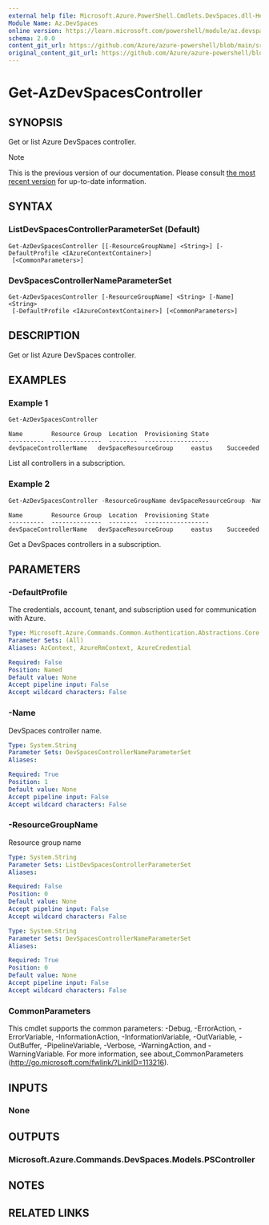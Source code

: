```yaml
---
external help file: Microsoft.Azure.PowerShell.Cmdlets.DevSpaces.dll-Help.xml
Module Name: Az.DevSpaces
online version: https://learn.microsoft.com/powershell/module/az.devspaces/get-azdevspacescontroller
schema: 2.0.0
content_git_url: https://github.com/Azure/azure-powershell/blob/main/src/DevSpaces/DevSpaces/help/Get-AzDevSpacesController.md
original_content_git_url: https://github.com/Azure/azure-powershell/blob/main/src/DevSpaces/DevSpaces/help/Get-AzDevSpacesController.md
---
```


# Get-AzDevSpacesController

## SYNOPSIS
Get or list Azure DevSpaces controller.

> [!NOTE]
>This is the previous version of our documentation. Please consult [the most recent version](/powershell/module/az.devspaces/get-azdevspacescontroller) for up-to-date information.

## SYNTAX

### ListDevSpacesControllerParameterSet (Default)
```
Get-AzDevSpacesController [[-ResourceGroupName] <String>] [-DefaultProfile <IAzureContextContainer>]
 [<CommonParameters>]
```

### DevSpacesControllerNameParameterSet
```
Get-AzDevSpacesController [-ResourceGroupName] <String> [-Name] <String>
 [-DefaultProfile <IAzureContextContainer>] [<CommonParameters>]
```

## DESCRIPTION
Get or list Azure DevSpaces controller.

## EXAMPLES

### Example 1
```powershell
Get-AzDevSpacesController
```

```output
Name        Resource Group  Location  Provisioning State
----------  --------------  --------  ------------------
devSpaceControllerName   devSpaceResourceGroup     eastus    Succeeded
```

List all controllers in a subscription.

### Example 2
```powershell
Get-AzDevSpacesController -ResourceGroupName devSpaceResourceGroup -Name devSpaceControllerName
```

```output
Name        Resource Group  Location  Provisioning State
----------  --------------  --------  ------------------
devSpaceControllerName   devSpaceResourceGroup     eastus    Succeeded
```

Get a DevSpaces controllers in a subscription.

## PARAMETERS

### -DefaultProfile
The credentials, account, tenant, and subscription used for communication with Azure.

```yaml
Type: Microsoft.Azure.Commands.Common.Authentication.Abstractions.Core.IAzureContextContainer
Parameter Sets: (All)
Aliases: AzContext, AzureRmContext, AzureCredential

Required: False
Position: Named
Default value: None
Accept pipeline input: False
Accept wildcard characters: False
```

### -Name
DevSpaces controller name.

```yaml
Type: System.String
Parameter Sets: DevSpacesControllerNameParameterSet
Aliases:

Required: True
Position: 1
Default value: None
Accept pipeline input: False
Accept wildcard characters: False
```

### -ResourceGroupName
Resource group name

```yaml
Type: System.String
Parameter Sets: ListDevSpacesControllerParameterSet
Aliases:

Required: False
Position: 0
Default value: None
Accept pipeline input: False
Accept wildcard characters: False
```

```yaml
Type: System.String
Parameter Sets: DevSpacesControllerNameParameterSet
Aliases:

Required: True
Position: 0
Default value: None
Accept pipeline input: False
Accept wildcard characters: False
```

### CommonParameters
This cmdlet supports the common parameters: -Debug, -ErrorAction, -ErrorVariable, -InformationAction, -InformationVariable, -OutVariable, -OutBuffer, -PipelineVariable, -Verbose, -WarningAction, and -WarningVariable. For more information, see about_CommonParameters (http://go.microsoft.com/fwlink/?LinkID=113216).

## INPUTS

### None

## OUTPUTS

### Microsoft.Azure.Commands.DevSpaces.Models.PSController

## NOTES

## RELATED LINKS
